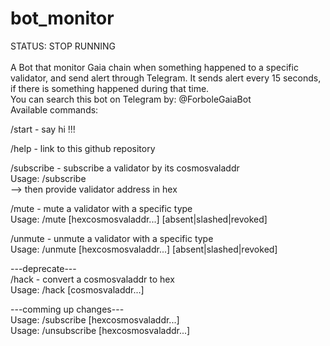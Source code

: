 # bot_monitor

STATUS: STOP RUNNING
</br></br>
A Bot that monitor Gaia chain when something happened to a specific validator, and send alert through Telegram.
It sends alert every 15 seconds, if there is something happened during that time.
</br>
You can search this bot on Telegram by: @ForboleGaiaBot
</br>
Available commands:

/start - say hi !!!
</br>

/help - link to this github repository
</br>

/subscribe - subscribe a validator by its cosmosvaladdr</br>
Usage: /subscribe </br>
  --> then provide validator address in hex
</br>

/mute - mute a validator with a specific type</br>
Usage: /mute [hexcosmosvaladdr...] [absent|slashed|revoked]
</br>

/unmute - unmute a validator with a specific type</br>
Usage: /unmute [hexcosmosvaladdr...] [absent|slashed|revoked]
</br>

---deprecate---</br>
/hack - convert a cosmosvaladdr to hex</br>
Usage: /hack [cosmosvaladdr...]
</br>

---comming up changes---</br>
Usage: /subscribe [hexcosmosvaladdr...]</br>
Usage: /unsubscribe [hexcosmosvaladdr...]</br>
